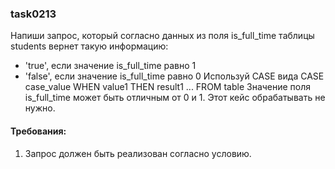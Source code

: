 
### task0213

Напиши запрос, который согласно данных из поля is_full_time таблицы students вернет такую информацию:
- &#39;true&#39;, если значение is_full_time равно 1
- &#39;false&#39;, если значение is_full_time равно 0
Используй CASE вида CASE case_value WHEN value1 THEN result1 ... FROM table
Значение поля is_full_time может быть отличным от 0 и 1. Этот кейс обрабатывать не нужно.


#### Требования:
1.	Запрос должен быть реализован согласно условию.

